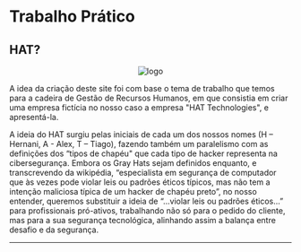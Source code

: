 # Trabalho Prático


## HAT?

<p align="center">
  <img src="https://user-images.githubusercontent.com/75812403/104663021-fd1bc880-56c3-11eb-98b0-2fc932040081.png" alt="logo"/></p>


A idea da criação deste site foi com base o tema de trabalho que temos para a cadeira de Gestão de Recursos Humanos, em que consistia em criar uma empresa fictícia
no nosso caso a empresa "HAT Technologies", e apresentá-la.

A ideia do HAT surgiu pelas iniciais de cada um dos nossos nomes (H – Hernani, A - Alex, T – Tiago), fazendo também um paralelismo com as definições dos “tipos de chapéu" que cada tipo de hacker representa na cibersegurança. Embora os Gray Hats sejam definidos enquanto, e transcrevendo da wikipédia, “especialista em segurança de computador que às vezes pode violar leis ou padrões éticos típicos, mas não tem a intenção maliciosa típica de um hacker de chapéu preto”, no nosso entender, queremos substituir a ideia de “...violar leis ou padrões éticos...” para profissionais pró-ativos, trabalhando não só para o pedido do cliente, mas para a sua segurança tecnológica, alinhando assim a balança entre desafio e da segurança. 

-----------------------------------------------------------
